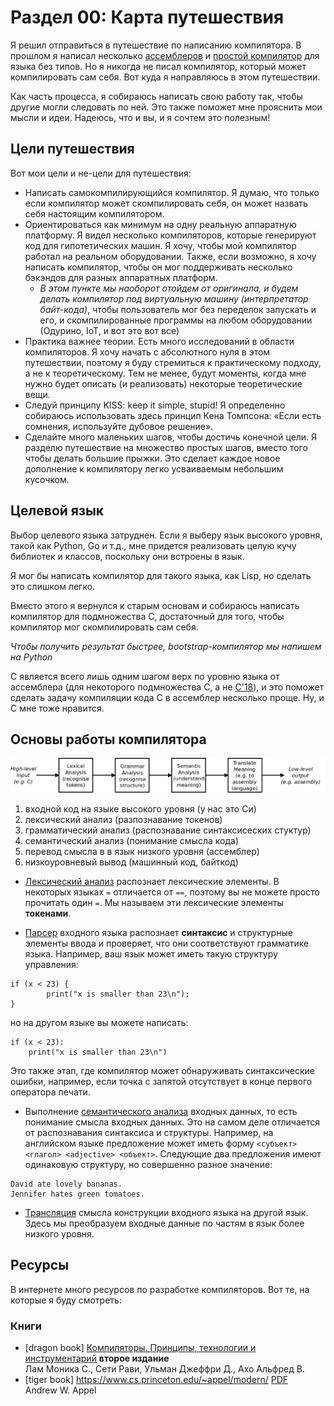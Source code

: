 # Раздел 00: Карта путешествия

Я решил отправиться в путешествие по написанию компилятора. В прошлом я написал
несколько
[ассемблеров](https://github.com/DoctorWkt/pdp7-unix/blob/master/tools/as7) и
[простой компилятор](https://github.com/DoctorWkt/h-compiler) для языка без
типов. Но я никогда не писал компилятор, который может компилировать сам себя.
Вот куда я направляюсь в этом путешествии.

Как часть процесса, я собираюсь написать свою работу так, чтобы другие могли
следовать по ней. Это также поможет мне прояснить мои мысли и идеи. Надеюсь, что
и вы, и я сочтем это полезным!

## Цели путешествия

Вот мои цели и не-цели для путешествия:
* Написать самокомпилирующийся компилятор. Я думаю, что только если компилятор
  может скомпилировать себя, он может назвать себя настоящим компилятором.
* Ориентироваться как минимум на одну реальную аппаратную платформу. Я видел
  несколько компиляторов, которые генерируют код для гипотетических машин. Я
  хочу, чтобы мой компилятор работал на реальном оборудовании. Также, если
  возможно, я хочу написать компилятор, чтобы он мог поддерживать несколько
  бэкэндов для разных аппаратных платформ.
  * *В этом пункте мы наоборот отойдем от оригинала, и будем делать компилятор
    под виртуальную машину (интерпретатор байт-кода)*, чтобы пользователь мог без
    переделок запускать и его, и скомпилированные программы на любом
    оборудовании (Одурино, IoT, и вот это вот все)
* Практика важнее теории. Есть много исследований в области компиляторов. Я хочу
  начать с абсолютного нуля в этом путешествии, поэтому я буду стремиться к
  практическому подходу, а не к теоретическому. Тем не менее, будут моменты,
  когда мне нужно будет описать (и реализовать) некоторые теоретические вещи.
* Следуй принципу KISS: keep it simple, stupid! Я определенно собираюсь
  использовать здесь принцип Кена Томпсона: «Если есть сомнения, используйте
  дубовое решение».
* Сделайте много маленьких шагов, чтобы достичь конечной цели. Я разделю
  путешествие на множество простых шагов, вместо того чтобы делать большие
  прыжки. Это сделает каждое новое дополнение к компилятору легко усваиваемым
  небольшим кусочком.

## Целевой язык

Выбор целевого языка затруднен. Если я выберу язык высокого уровня, такой как
Python, Go и т.д., мне придется реализовать целую кучу библиотек и классов,
поскольку они встроены в язык.

Я мог бы написать компилятор для такого языка, как Lisp, но сделать это слишком легко.

Вместо этого я вернулся к старым основам и собираюсь написать компилятор для
подмножества C, достаточный для того, чтобы компилятор мог скомпилировать сам
себя.

*Чтобы получить результат быстрее, bootstrap-компилятор мы напишем на Python*

C является всего лишь одним шагом верх по уровню языка от ассемблера (для
некоторого подмножества C, а не
[C'18](https://en.wikipedia.org/wiki/C18_(C_standard_revision))), и это поможет
сделать задачу компиляции кода C в ассемблер несколько проще. Ну, и C мне тоже
нравится.

## Основы работы компилятора

![](parsing_steps.png)

1. входной код на языке высокого уровня (у нас это Си)
1. лексический анализ (разпознавание токенов)
1. грамматический анализ (распознавание синтаксисеских стуктур)
1. семантический анализ (понимание смысла кода)
1. перевод смысла в в язык низкого уровня (ассемблер)
1. низкоуровневый вывод (машинный код, байткод)

* [Лексический анализ](https://en.wikipedia.org/wiki/Lexical_analysis)
  распознает лексические элементы. В некоторых языках `=` отличается от `==`,
  поэтому вы не можете просто прочитать один `=`. Мы называем эти лексические
  элементы **токенами**.

* [Парсер](https://en.wikipedia.org/wiki/Parsing) входного языка распознает
  **синтаксис** и структурные элементы ввода и проверяет, что они соответствуют
  грамматике языка. Например, ваш язык может иметь такую структуру управления:
```
if (x < 23) {
        print("x is smaller than 23\n");
}
```
но на другом языке вы можете написать:
```
if (x < 23):
    print("x is smaller than 23\n")
```
Это также этап, где компилятор может обнаруживать синтаксические ошибки,
например, если точка с запятой отсутствует в конце первого оператора печати.

* Выполнение [семантического анализа](https://en.wikipedia.org/wiki/Semantic_analysis_(compilers))
  входных данных, то есть понимание смысла входных данных. Это на самом деле
  отличается от распознавания синтаксиса и структуры. Например, на английском
  языке предложение может иметь форму `<субъект> <глагол> <adjective> <объект>`.
  Следующие два предложения имеют одинаковую структуру, но совершенно разное
  значение:

```
David ate lovely bananas.
Jennifer hates green tomatoes.
```

* [Трансляция](https://en.wikipedia.org/wiki/Code_generation_(compiler)) смысла
  конструкции входного языка на другой язык. Здесь мы преобразуем входные данные
  по частям в язык более низкого уровня.

## Ресурсы

В интернете много ресурсов по разработке компиляторов. Вот те, на которые я буду смотреть:

### Книги

* \[dragon book\] [Компиляторы. Принципы, технологии и инструментарий](https://www.ozon.ru/context/detail/id/148627197/) **второе издание**<br>
Лам Моника С., Сети Рави, Ульман Джеффри Д., Ахо Альфред В.
* \[tiger book\] https://www.cs.princeton.edu/~appel/modern/ [PDF](https://doc.lagout.org/programmation/C/Modern%20Compiler%20Implementation%20in%20C%20%5BAppel%201997-12-13%5D.pdf)<br>
Andrew W. Appel

### 